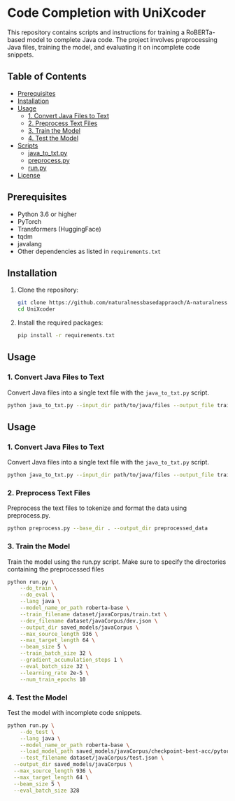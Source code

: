 # Code Completion with UniXcoder

This repository contains scripts and instructions for training a RoBERTa-based model to complete Java code. The project involves preprocessing Java files, training the model, and evaluating it on incomplete code snippets.

## Table of Contents
- [Prerequisites](#prerequisites)
- [Installation](#installation)
- [Usage](#usage)
  - [1. Convert Java Files to Text](#1-convert-java-files-to-text)
  - [2. Preprocess Text Files](#2-preprocess-text-files)
  - [3. Train the Model](#3-train-the-model)
  - [4. Test the Model](#4-test-the-model)
- [Scripts](#scripts)
  - [java_to_txt.py](#java_to_txtpy)
  - [preprocess.py](#preprocesspy)
  - [run.py](#runpy)
- [License](#license)

## Prerequisites
- Python 3.6 or higher
- PyTorch
- Transformers (HuggingFace)
- tqdm
- javalang
- Other dependencies as listed in `requirements.txt`

## Installation
1. Clone the repository:
    ```sh
    git clone https://github.com/naturalnessbasedappraoch/A-naturalnessbasedappraoch-for-Contamination-Detection-.git
    cd UniXcoder
    ```
2. Install the required packages:
    ```sh
    pip install -r requirements.txt
    ```

## Usage

### 1. Convert Java Files to Text
Convert Java files into a single text file with the `java_to_txt.py` script.
```sh
python java_to_txt.py --input_dir path/to/java/files --output_file train.txt
```
## Usage

### 1. Convert Java Files to Text

Convert Java files into a single text file with the `java_to_txt.py` script.

```sh
python java_to_txt.py --input_dir path/to/java/files --output_file train.txt
```
### 2. Preprocess Text Files
Preprocess the text files to tokenize and format the data using preprocess.py.
```sh
python preprocess.py --base_dir . --output_dir preprocessed_data
```
### 3. Train the Model
Train the model using the run.py script. Make sure to specify the directories containing the preprocessed files
```sh
python run.py \
    --do_train \
    --do_eval \
    --lang java \
    --model_name_or_path roberta-base \
    --train_filename dataset/javaCorpus/train.txt \
    --dev_filename dataset/javaCorpus/dev.json \
    --output_dir saved_models/javaCorpus \
    --max_source_length 936 \
    --max_target_length 64 \
    --beam_size 5 \
    --train_batch_size 32 \
    --gradient_accumulation_steps 1 \
    --eval_batch_size 32 \
    --learning_rate 2e-5 \
    --num_train_epochs 10

```
### 4. Test the Model
Test the model with incomplete code snippets.
```sh
python run.py \
	--do_test \
	--lang java \
	--model_name_or_path roberta-base \
	--load_model_path saved_models/javaCorpus/checkpoint-best-acc/pytorch_model.bin \
	--test_filename dataset/javaCorpus/test.json \
  --output_dir saved_models/javaCorpus \
  --max_source_length 936 \
  --max_target_length 64 \
  --beam_size 5 \
  --eval_batch_size 328
```




